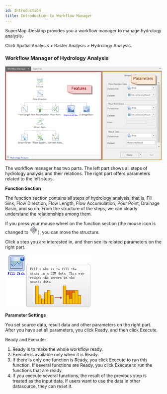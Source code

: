 ```yaml
---
id: Introduction
title: Introduction to Workflow Manager
---
```

SuperMap iDesktop provides you a workflow manager to manage hydrology analysis.

Click Spatial Analysis > Raster Analysis > Hydrology Analysis.

### Workflow Manager of Hydrology Analysis

![](img/HydroWindow.png)  
  
The workflow manager has two parts. The left part shows all steps of hydrology analysis and their relations. The right part offers parameters related to the left steps.

**Function Section**

The function section contains all steps of hydrology analysis, that is, Fill Sink, Flow Direction, Flow Length, Flow Accumulation, Pour Point, Drainage Basin, and so on. From the structure of the steps, we can clearly understand the relationships among them.

If you press your mouse wheel on the function section (the mouse icon is changed to ![](img/PanBNT.png)), you can move the structure.

Click a step you are interested in, and then see its related parameters on the right part.

![](img/HelpTip.png)  

**Parameter Settings**

You set source data, result data and other parameters on the right part. After you have set all parameters, you click Ready, and then click Execute.

Ready and Execute:
  1. Ready is to make the whole workflow ready.
  2. Execute is available only when it is Ready.
  3. If there is only one function is Ready, you click Execute to run this function. If several functions are Ready, you click Execute to run the functions that are ready.
  4. If you execute several functions, the result of the previous step is treated as the input data. If users want to use the data in other datasource, they can reset it.
